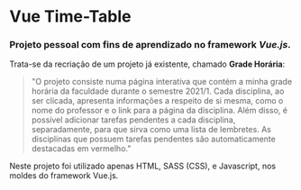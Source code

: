 # Vue Time-Table
### Projeto pessoal com fins de aprendizado no framework *Vue.js*.
Trata-se da recriação de um projeto já existente, chamado **Grade Horária**:
>"O projeto consiste numa página interativa que contém a minha grade horária da faculdade durante o semestre 2021/1. Cada disciplina, ao ser clicada, apresenta informações a respeito de si mesma, como o nome do professor e o link para a página da disciplina. Além disso, é possível adicionar tarefas pendentes a cada disciplina, separadamente, para que sirva como uma lista de lembretes. As disciplinas que possuem tarefas pendentes são automaticamente destacadas em vermelho."

Neste projeto foi utilizado apenas HTML, SASS (CSS), e Javascript, nos moldes do framework Vue.js.